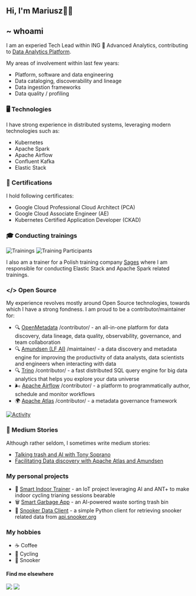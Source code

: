 ## Hi, I'm Mariusz✌🏻

## ~ whoami

I am an experied Tech Lead within ING 🦁 Advanced Analytics, contributing to [Data Analytics Platform](https://medium.com/wbaa/the-data-analytics-platform-91c6295c4e2).

My areas of involvement within last few years:
- Platform, software and data engineering
- Data cataloging, discoverability and lineage
- Data ingestion frameworks
- Data quality / profiling

### 🖥️ Technologies

I have strong experience in distributed systems, leveraging modern technologies such as:

- Kubernetes
- Apache Spark
- Apache Airflow
- Confluent Kafka
- Elastic Stack
 
### 🏅 Certifications

I hold following certificates:
- Google Cloud Professional Cloud Architect (PCA)
- Google Cloud Associate Engineer (AE)
- Kubernetes Certified Application Developer (CKAD)

### 🎓 Conducting trainings

![Trainings](https://img.shields.io/endpoint?style=for-the-badge&url=https://raw.githubusercontent.com/mgorsk1/training-badges/gh-pages/_data/trainings_count_badge.json)
![Training Participants](https://img.shields.io/endpoint?style=for-the-badge&url=https://raw.githubusercontent.com/mgorsk1/training-badges/gh-pages/_data/training_participants_badge.json)

I also am a trainer for a Polish training company [Sages](https://www.sages.pl/) where I am responsible for conducting Elastic Stack and Apache Spark related trainings.

### </> Open Source

My experience revolves mostly around Open Source technologies, towards which I have a strong fondness. I am proud to be a contributor/maintainer for:

- 🔍 [OpenMetadata](https://github.com/open-metadata/OpenMetadata) /contributor/ - an all-in-one platform for data discovery, data lineage, data quality, observability, governance, and team collaboration
- 🔍 [Amundsen (LF AI)](https://github.com/amundsen-io/amundsen) /maintainer/ - a data discovery and metadata engine for improving the productivity of data analysts, data scientists and engineers when interacting with data
- 🔍 [Trino](https://github.com/trinodb/trino) /contributor/ - a fast distributed SQL query engine for big data analytics that helps you explore your data universe
- 🌬️ [Apache Airflow](https://github.com/apache/airflow) /contributor/ - a platform to programmatically author, schedule and monitor workflows
- 🌍 [Apache Atlas](https://github.com/apache/atlas) /contributor/ - a metadata governance framework

[![Activity](https://github-readme-stats.vercel.app/api?username=mgorsk1&show_icons=true&hide_title=true&hide_border=true)](https://github.com/mgorsk1)

### 📝 Medium Stories

Although rather seldom, I sometimes write medium stories:

- [Talking trash and AI with Tony Soprano](https://mariuszgorski.medium.com/talking-trash-and-ai-with-tony-soprano-15b88c7c930c)
- [Facilitating Data discovery with Apache Atlas and Amundsen](https://medium.com/wbaa/facilitating-data-discovery-with-apache-atlas-and-amundsen-631baa287c8b)

### My personal projects

- 🚴 [Smart Indoor Trainer](https://github.com/mgorsk1/trainr) - an IoT project leveraging AI and ANT+ to make indoor cycling trianing sessions bearable
- 🗑️ [Smart Garbage App](https://github.com/mgorsk1/garbage-detector-app) - an AI-powered waste sorting trash bin
- 🔴 [Snooker Data Client](https://github.com/mgorsk1/snooker) - a simple Python client for retrieving snooker related data from [api.snooker.org](http://api.snooker.org)

### My hobbies

- ☕ Coffee
- 🚴 Cycling
- 🔴 Snooker

#### Find me elsewhere

[<img src="https://img.shields.io/badge/LinkedIn-0077B5?style=for-the-badge&logo=linkedin&logoColor=white" />](https://www.linkedin.com/in/gorskimariusz/) [<img src="https://img.shields.io/badge/Medium-12100E?style=for-the-badge&logo=medium&logoColor=white" />](https://mariuszgorski.medium.com/)

